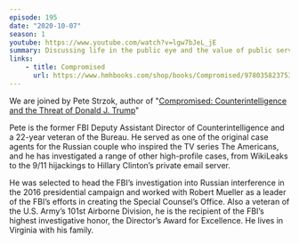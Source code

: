 ```yaml
---
episode: 195
date: "2020-10-07"
season: 1
youtube: https://www.youtube.com/watch?v=lgw7bJeL_jE
summary: Discussing life in the public eye and the value of public service
links:
    - title: Compromised
      url: https://www.hmhbooks.com/shop/books/Compromised/9780358237532
---
```

We are joined by Pete Strzok, author of "[Compromised: Counterintelligence and the Threat of Donald J. Trump][book]"

Pete is the former FBI Deputy Assistant Director of Counterintelligence and a 22-year veteran of the Bureau. He served as one of the original case agents for the Russian couple who inspired the TV series The Americans, and he has investigated a range of other high-profile cases, from WikiLeaks to the 9/11 hijackings to Hillary Clinton’s private email server.

He was selected to head the FBI’s investigation into Russian interference in the 2016 presidential campaign and worked with Robert Mueller as a leader of the FBI’s efforts in creating the Special Counsel’s Office. Also a veteran of the U.S. Army’s 101st Airborne Division, he is the recipient of the FBI’s highest investigative honor, the Director’s Award for Excellence. He lives in Virginia with his family.

[book]: https://www.hmhbooks.com/shop/books/Compromised/9780358237532

